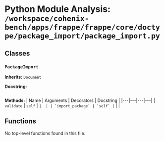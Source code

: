# Python Module Analysis: `/workspace/cohenix-bench/apps/frappe/frappe/core/doctype/package_import/package_import.py`

## Classes

### `PackageImport`
**Inherits:** `Document`


**Docstring:**
```

```

**Methods:**
| Name | Arguments | Decorators | Docstring |
|---|---|---|---|
| `validate` | `self` | `` |  |
| `import_package` | `self` | `` |  |





## Functions

No top-level functions found in this file.
